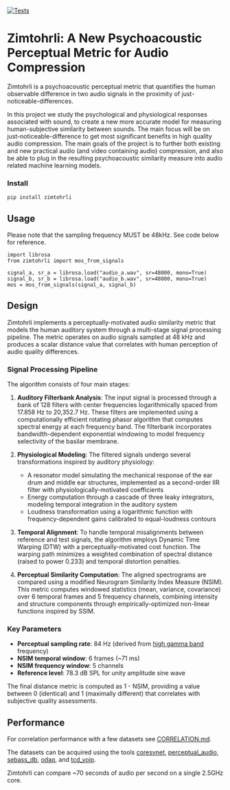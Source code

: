 [![Tests](https://github.com/google/zimtohrli/workflows/Test%20Zimtohrli/badge.svg)](https://github.com/google/zimtohrli/actions)

# Zimtohrli: A New Psychoacoustic Perceptual Metric for Audio Compression

Zimtohrli is a psychoacoustic perceptual metric that quantifies the human
observable difference in two audio signals in the proximity of
just-noticeable-differences.

In this project we study the psychological and physiological responses
associated with sound, to create a new more accurate model for measuring
human-subjective similarity between sounds.
The main focus will be on just-noticeable-difference to get most significant
benefits in high quality audio compression.
The main goals of the project is to further both existing and new practical
audio (and video containing audio) compression, and also be able to plug in the
resulting psychoacoustic similarity measure into audio related machine learning
models.

### Install
`pip install zimtohrli`
## Usage
Please note that the sampling frequency MUST be 48kHz. 
See code below for reference.
```
import librosa
from zimtohrli import mos_from_signals

signal_a, sr_a = librosa.load("audio_a.wav", sr=48000, mono=True)
signal_b, sr_b = librosa.load("audio_b.wav", sr=48000, mono=True)
mos = mos_from_signals(signal_a, signal_b)
```

## Design

Zimtohrli implements a perceptually-motivated audio similarity metric that
models the human auditory system through a multi-stage signal processing
pipeline. The metric operates on audio signals sampled at 48 kHz and produces a
scalar distance value that correlates with human perception of audio quality
differences.

### Signal Processing Pipeline

The algorithm consists of four main stages:

1. **Auditory Filterbank Analysis**: The input signal is processed through a
   bank of 128 filters with center frequencies logarithmically spaced from
   17.858 Hz to 20,352.7 Hz. These filters are implemented using a
   computationally efficient rotating phasor algorithm that computes spectral
   energy at each frequency band. The filterbank incorporates
   bandwidth-dependent exponential windowing to model frequency selectivity of
   the basilar membrane.

2. **Physiological Modeling**: The filtered signals undergo several transformations 
   inspired by auditory physiology:
   - A resonator model simulating the mechanical response of the ear drum and
     middle ear structures, implemented as a second-order IIR filter with
     physiologically-motivated coefficients
   - Energy computation through a cascade of three leaky integrators, modeling
     temporal integration in the auditory system
   - Loudness transformation using a logarithmic function with
     frequency-dependent gains calibrated to equal-loudness contours

3. **Temporal Alignment**: To handle temporal misalignments between reference
   and test signals, the algorithm employs Dynamic Time Warping (DTW) with a
   perceptually-motivated cost function. The warping path minimizes a weighted
   combination of spectral distance (raised to power 0.233) and temporal
   distortion penalties.

4. **Perceptual Similarity Computation**: The aligned spectrograms are compared
   using a modified Neurogram Similarity Index Measure (NSIM). This metric
   computes windowed statistics (mean, variance, covariance) over 6 temporal
   frames and 5 frequency channels, combining intensity and structure components
   through empirically-optimized non-linear functions inspired by SSIM.

### Key Parameters

- **Perceptual sampling rate**: 84 Hz (derived from [high gamma band](https://doi.org/10.1523/JNEUROSCI.5297-10.2011) frequency)
- **NSIM temporal window**: 6 frames (~71 ms)
- **NSIM frequency window**: 5 channels
- **Reference level**: 78.3 dB SPL for unity amplitude sine wave

The final distance metric is computed as 1 - NSIM, providing a value between 0
(identical) and 1 (maximally different) that correlates with subjective quality
assessments.

## Performance

For correlation performance with a few datasets see [CORRELATION.md](CORRELATION.md).

The datasets can be acquired using the tools [coresvnet](go/bin/coresvnet),
[perceptual_audio](go/bin/perceptual_audio), [sebass_db](go/bin/sebass_db),
[odaq](go/bin/odaq), and [tcd_voip](go/bin/tcd_voip).

Zimtohrli can compare ~70 seconds of audio per second on a single 2.5GHz core.



